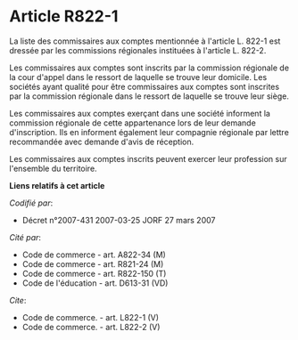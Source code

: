 # Article R822-1

La liste des commissaires aux comptes mentionnée à l'article L. 822-1 est dressée par les commissions régionales instituées à
l'article L. 822-2.

Les commissaires aux comptes sont inscrits par la commission régionale de la cour d'appel dans le ressort de laquelle se
trouve leur domicile. Les sociétés ayant qualité pour être commissaires aux comptes sont inscrites par la commission
régionale dans le ressort de laquelle se trouve leur siège.

Les commissaires aux comptes exerçant dans une société informent la commission régionale de cette appartenance lors de leur
demande d'inscription. Ils en informent également leur compagnie régionale par lettre recommandée avec demande d'avis de
réception.

Les commissaires aux comptes inscrits peuvent exercer leur profession sur l'ensemble du territoire.

**Liens relatifs à cet article**

_Codifié par_:

  - Décret n°2007-431 2007-03-25 JORF 27 mars 2007

_Cité par_:

  - Code de commerce - art. A822-34 (M)
  - Code de commerce - art. R821-24 (M)
  - Code de commerce - art. R822-150 (T)
  - Code de l'éducation - art. D613-31 (VD)

_Cite_:

  - Code de commerce. - art. L822-1 (V)
  - Code de commerce. - art. L822-2 (V)
